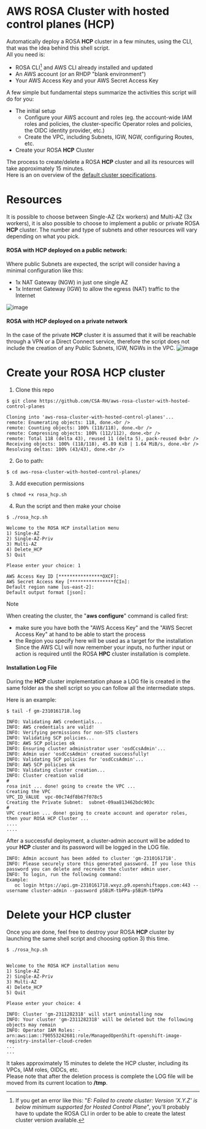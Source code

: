 # AWS ROSA Cluster with hosted control planes (HCP)
Automatically deploy a ROSA **HCP** cluster in a few minutes, using the CLI, that was the idea behind this shell script.<br />
All you need is:
- ROSA CLI[^1] and AWS CLI already installed and updated
- An AWS account (or an RHDP "blank environment")
- Your AWS Access Key and your AWS Secret Access Key

A few simple but fundamental steps summarize the activities this script will do for you:
- The initial setup
  - Configure your AWS account and roles (eg. the account-wide IAM roles and policies, the cluster-specific Operator roles and policies, the OIDC identity provider, etc.)
  - Create the VPC, including Subnets, IGW, NGW, configuring Routes, etc.
- Create your ROSA **HCP** Cluster

The process to create/delete a ROSA **HCP** cluster and all its resources will take approximately 15 minutes. <br /> Here is an on overview of the [default cluster specifications](https://docs.openshift.com/rosa/rosa_hcp/rosa-hcp-sts-creating-a-cluster-quickly.html#rosa-sts-overview-of-the-default-cluster-specifications_rosa-hcp-sts-creating-a-cluster-quickly).

[^1]: If you get an error like this: "_E: Failed to create cluster: Version 'X.Y.Z' is below minimum supported for Hosted Control Plane_", you'll probably have to update the ROSA CLI in order to be able to create the latest cluster version available.

# Resources
It is possible to choose between Single-AZ (2x workers) and Multi-AZ (3x workers), it is also possible to choose to implement a public or private ROSA **HCP** cluster. The number and type of subnets and other resources will vary depending on what you pick.

#### ROSA with HCP deployed on a public network:
Where public Subnets are expected, the script will consider having a minimal configuration like this:
- 1x NAT Gateway (NGW) in just one single AZ 
- 1x Internet Gateway (IGW) to allow the egress (NAT) traffic to the Internet<br />

![image](https://github.com/CSA-RH/aws-rosa-cluster-with-hosted-control-planes/assets/148223511/cbaeb255-c8a1-417f-8680-af11b5c2994e)

#### ROSA with HCP deployed on a private network
In the case of the private **HCP** cluster it is assumed that it will be reachable through a VPN or a Direct Connect service, therefore the script does not include the creation of any Public Subnets, IGW, NGWs in the VPC.
![image](https://github.com/CSA-RH/aws-rosa-cluster-with-hosted-control-planes/assets/148223511/400508f8-411d-46b2-9da1-4c472bbb92ef)


# Create your ROSA HCP cluster
1. Clone this repo
```
$ git clone https://github.com/CSA-RH/aws-rosa-cluster-with-hosted-control-planes

Cloning into 'aws-rosa-cluster-with-hosted-control-planes'...
remote: Enumerating objects: 118, done.<br />
remote: Counting objects: 100% (118/118), done.<br />
remote: Compressing objects: 100% (112/112), done.<br />
remote: Total 118 (delta 43), reused 11 (delta 5), pack-reused 0<br />
Receiving objects: 100% (118/118), 45.89 KiB | 1.64 MiB/s, done.<br />
Resolving deltas: 100% (43/43), done.<br />
```
2. Go to path:
```
$ cd aws-rosa-cluster-with-hosted-control-planes/
```

3. Add execution permissions
```
$ chmod +x rosa_hcp.sh 
```

4. Run the script and then make your choise
```
$ ./rosa_hcp.sh 

Welcome to the ROSA HCP installation menu
1) Single-AZ 
2) Single-AZ-Priv 
3) Multi-AZ 
4) Delete_HCP 
5) Quit

Please enter your choice: 1

AWS Access Key ID [****************OXCF]: 
AWS Secret Access Key [****************fCIn]: 
Default region name [us-east-2]: 
Default output format [json]:
```
> [!NOTE]
> When creating the cluster, the "**aws configure**" command is called first:
> - make sure you have both the "AWS Access Key" and the "AWS Secret Access Key" at hand to be able to start the process
> - the Region you specify here will be used as a target for the installation
> Since the AWS CLI will now remember your inputs, no further input or action is required until the ROSA **HPC** cluster installation is complete.

#### Installation Log File 
During the **HCP** cluster implementation phase a LOG file is created in the same folder as the shell script so you can follow all the intermediate steps.

Here is an example:
```
$ tail -f gm-2310161718.log 

INFO: Validating AWS credentials...
INFO: AWS credentials are valid!
INFO: Verifying permissions for non-STS clusters
INFO: Validating SCP policies...
INFO: AWS SCP policies ok
INFO: Ensuring cluster administrator user 'osdCcsAdmin'...
INFO: Admin user 'osdCcsAdmin' created successfully!
INFO: Validating SCP policies for 'osdCcsAdmin'...
INFO: AWS SCP policies ok
INFO: Validating cluster creation...
INFO: Cluster creation valid
#
rosa init ... done! going to create the VPC ...
Creating the VPC
VPC_ID_VALUE  vpc-00c74df8b67f078c5
Creating the Private Subnet:  subnet-09aa813462bdc903c
#
VPC creation ... done! going to create account and operator roles, then your ROSA HCP Cluster ...
....
....
```

After a successful deployment,  a cluster-admin account will be added to your **HCP** cluster and its password will be logged in the LOG file.
```
INFO: Admin account has been added to cluster 'gm-2310161718'.
INFO: Please securely store this generated password. If you lose this password you can delete and recreate the cluster admin user.
INFO: To login, run the following command:
Example:
   oc login https://api.gm-2310161718.wxyz.p9.openshiftapps.com:443 --username cluster-admin --password p5BiM-tbPPa-p5BiM-tbPPa
```

# Delete your HCP cluster
Once you are done, feel free to destroy your ROSA **HCP** cluster by launching the same shell script and choosing option 3) this time. 
```
$ ./rosa_hcp.sh 


Welcome to the ROSA HCP installation menu
1) Single-AZ 
2) Single-AZ-Priv 
3) Multi-AZ 
4) Delete_HCP 
5) Quit

Please enter your choice: 4

INFO: Cluster 'gm-2311282318' will start uninstalling now
INFO: Your cluster 'gm-2311282318' will be deleted but the following objects may remain
INFO: Operator IAM Roles: - arn:aws:iam::790553242681:role/ManagedOpenShift-openshift-image-registry-installer-cloud-creden
...
...
```

It takes approximately 15 minutes to delete the HCP cluster, including its VPCs, IAM roles, OIDCs, etc.<br />
Please note that after the deletion process is complete the LOG file will be moved from its current location to **/tmp**.
